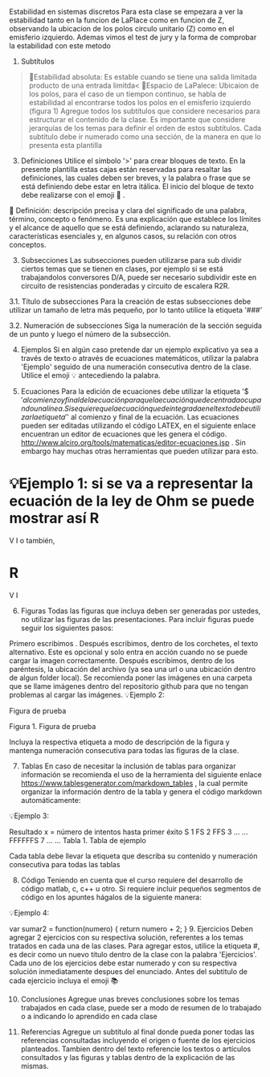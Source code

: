 Estabilidad en sistemas discretos
Para esta clase se empezara a ver la estabilidad tanto en la funcion de LaPlace como en funcion de Z, observando la ubicacion de los polos circulo unitario (Z) como en el emisferio izquierdo.
Ademas vimos el test de jury y la forma de comprobar la estabilidad con este metodo

1. Subtítulos
>🔑Estabilidad absoluta: Es estable cuando se tiene una salida limitada producto de una entrada limitda<
>🔑Espacio de LaPalece: Ubicaion de los polos, para el caso de un tiempon continuo, se habla de estabilidad al encontrarse todos los polos en el emisferio izquierdo (figura 1) 
Agregue todos los subtítulos que considere necesarios para estructurar el contenido de la clase. Es importante que considere jerarquías de los temas para definir el orden de estos subtítulos. Cada subtítulo debe ir numerado como una sección, de la manera en que lo presenta esta plantilla

3. Definiciones
Utilice el símbolo '>' para crear bloques de texto. En la presente plantilla estas cajas están reservadas para resaltar las definiciones, las cuales deben ser breves, y la palabra o frase que se está definiendo debe estar en letra itálica. El inicio del bloque de texto debe realizarse con el emoji 🔑 .

🔑 Definición: descripción precisa y clara del significado de una palabra, término, concepto o fenómeno. Es una explicación que establece los límites y el alcance de aquello que se está definiendo, aclarando su naturaleza, características esenciales y, en algunos casos, su relación con otros conceptos.

3. Subsecciones
Las subsecciones pueden utilizarse para sub dividir ciertos temas que se tienen en clases, por ejemplo si se está trabajandolos conversores D/A, puede ser necesario subdividir este en circuito de resistencias ponderadas y circuito de escalera R2R.

3.1. Título de subsecciones
Para la creación de estas subsecciones debe utilizar un tamaño de letra más pequeño, por lo tanto utilice la etiqueta '###'

3.2. Numeración de subsecciones
Siga la numeración de la sección seguida de un punto y luego el número de la subsección.

4. Ejemplos
Si en algún caso pretende dar un ejemplo explicativo ya sea a través de texto o através de ecuaciones matemáticos, utilizar la palabra 'Ejemplo' seguido de una numeración consecutiva dentro de la clase. Utilice el emoji 💡 antecediendo la palabra.

5. Ecuaciones
Para la edición de ecuaciones debe utilizar la etiqueta '$$' al comienzo y final de la ecuación para que la ecuación quede centrada ocupando una línea. Si se quiere que la ecuación quede integrada en el texto debe utilizar la etiqueta '$' al comienzo y final de la ecuación. Las ecuaciones pueden ser editadas utilizando el código LATEX, en el siguiente enlace encuentran un editor de ecuaciones que les genera el código. http://www.alciro.org/tools/matematicas/editor-ecuaciones.jsp . Sin embargo hay muchas otras herramientas que pueden utilizar para esto.

💡Ejemplo 1: si se va a representar la ecuación de la ley de Ohm se puede mostrar así 
R
=
V
I
 o también,

R
=
V
I

6. Figuras
Todas las figuras que incluya deben ser generadas por ustedes, no utilizar las figuras de las presentaciones. Para incluir figuras puede seguir los siguientes pasos:

Primero escribimos .
Después escribimos, dentro de los corchetes, el texto alternativo. Este es opcional y solo entra en acción cuando no se puede cargar la imagen correctamente.
Después escribimos, dentro de los paréntesis, la ubicación del archivo (ya sea una url o una ubicación dentro de algun folder local). Se recomienda poner las imágenes en una carpeta que se llame imágenes dentro del repositorio github para que no tengan problemas al cargar las imágenes.
💡Ejemplo 2:

Figura de prueba

Figura 1. Figura de prueba

Incluya la respectiva etiqueta a modo de descripción de la figura y mantenga numeración consecutiva para todas las figuras de la clase.

7. Tablas
En caso de necesitar la inclusión de tablas para organizar información se recomienda el uso de la herramienta del siguiente enlace https://www.tablesgenerator.com/markdown_tables , la cual permite organizar la información dentro de la tabla y genera el código markdown automáticamente:

💡Ejemplo 3:

Resultado	x = número de intentos hasta primer éxito
S	1
FS	2
FFS	3
...	...
FFFFFFS	7
...	...
Tabla 1. Tabla de ejemplo

Cada tabla debe llevar la etiqueta que describa su contenido y numeración consecutiva para todas las tablas

8. Código
Teniendo en cuenta que el curso requiere del desarrollo de código matlab, c, c++ u otro. Si requiere incluir pequeños segmentos de código en los apuntes hágalos de la siguiente manera:

💡Ejemplo 4:

var sumar2 = function(numero) {
  return numero + 2;
}
9. Ejercicios
Deben agregar 2 ejercicios con su respectiva solución, referentes a los temas tratados en cada una de las clases. Para agregar estos, utilice la etiqueta #, es decir como un nuevo título dentro de la clase con la palabra 'Ejercicios'. Cada uno de los ejercicios debe estar numerado y con su respectiva solución inmediatamente despues del enunciado. Antes del subtitulo de cada ejercicio incluya el emoji 📚

10. Conclusiones
Agregue unas breves conclusiones sobre los temas trabajados en cada clase, puede ser a modo de resumen de lo trabajado o a indicando lo aprendido en cada clase

11. Referencias
Agregue un subtítulo al final donde pueda poner todas las referencias consultadas incluyendo el origen o fuente de los ejercicios planteados. Tambien dentro del texto referencie los textos o artículos consultados y las figuras y tablas dentro de la explicación de las mismas.

